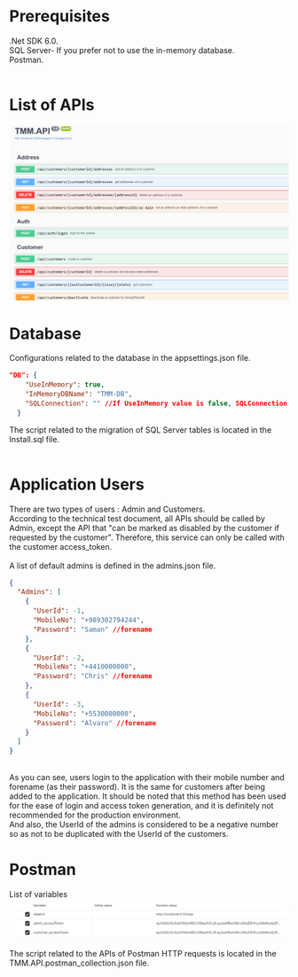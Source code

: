 # Prerequisites
.Net SDK 6.0. <br/>
SQL Server- If you prefer not to use the in-memory database. <br/>
Postman. <br/> <br/>


# List of APIs
![apis](apis.PNG)


# Database
Configurations related to the database in the appsettings.json file.

```json
"DB": {
    "UseInMemory": true,
    "InMemoryDBName": "TMM-DB",
    "SQLConnection": "" //If UseInMemory value is false, SQLConnection should be set.
  }
```
The script related to the migration of SQL Server tables is located in the Install.sql file.
<br/><br/>
# Application Users
There are two types of users : Admin and Customers. <br/>
According to the technical test document, all APIs should be called by Admin, except the API that "can be marked as disabled by the customer if requested by the customer". Therefore, this service can only be called with the customer access_token.
<br/><br/>
A list of default admins is defined in the admins.json file.

```json
{
  "Admins": [
    {
      "UserId": -1,
      "MobileNo": "+989302794244",
      "Password": "Saman" //forename
    },
    {
      "UserId": -2,
      "MobileNo": "+4410000000",
      "Password": "Chris" //forename
    },
    {
      "UserId": -3,
      "MobileNo": "+5530000000",
      "Password": "Alvaro" //forename
    }
  ]
}
```
<br/>
As you can see, users login to the application with their mobile number and forename (as their password). It is the same for customers after being added to the application. It should be noted that this method has been used for the ease of login and access token generation, and it is definitely not recommended for the production environment.
<br/> And also, the UserId of the admins is considered to be a negative number so as not to be duplicated with the UserId of the customers.

# Postman

List of variables
![variables](variables.PNG)
<br/><br/>
The script related to the APIs of Postman HTTP requests is located in the TMM.API.postman_collection.json file. <br/>





